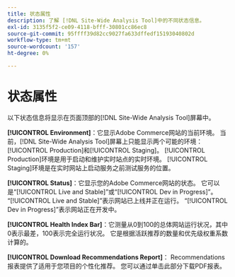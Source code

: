 ```yaml
---
title: 状态属性
description: 了解 [!DNL Site-Wide Analysis Tool]中的不同状态信息。
exl-id: 3135f5f2-ce09-4118-bfff-30801cc86ec8
source-git-commit: 95ffff39d82cc9027fa633dffedf15193040802d
workflow-type: tm+mt
source-wordcount: '157'
ht-degree: 0%

---
```


# 状态属性

以下状态信息将显示在页面顶部的[!DNL Site-Wide Analysis Tool]屏幕中。

**[!UICONTROL Environment]**：它显示Adobe Commerce网站的当前环境。 当前，[!DNL Site-Wide Analysis Tool]屏幕上只能显示两个可能的环境： [!UICONTROL Production]和[!UICONTROL Staging]。 [!UICONTROL Production]环境是用于启动和维护实时站点的实时环境。 [!UICONTROL Staging]环境是在实时网站上启动服务之前测试服务的位置。

**[!UICONTROL Status]**：它显示您的Adobe Commerce网站的状态。 它可以是“[!UICONTROL Live and Stable]”或“[!UICONTROL Dev in Progress]”。 “[!UICONTROL Live and Stable]”表示网站已上线并正在运行。 “[!UICONTROL Dev in Progress]”表示网站正在开发中。

**[!UICONTROL Health Index Bar]**：它测量从0到100的总体网站运行状况，其中0表示最差，100表示完全运行状况。 它是根据活跃推荐的数量和优先级权重系数计算的。

**[!UICONTROL Download Recommendations Report]**： Recommendations报表提供了适用于您项目的个性化推荐。 您可以通过单击此部分下载PDF报表。
